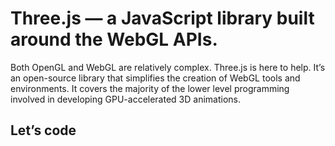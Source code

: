# Three.js — a JavaScript library built around the WebGL APIs.
Both OpenGL and WebGL are relatively complex.
Three.js is here to help. It’s an open-source library that simplifies the creation of WebGL tools and environments. It covers the majority of the lower level programming involved in developing GPU-accelerated 3D animations.

## Let’s code


